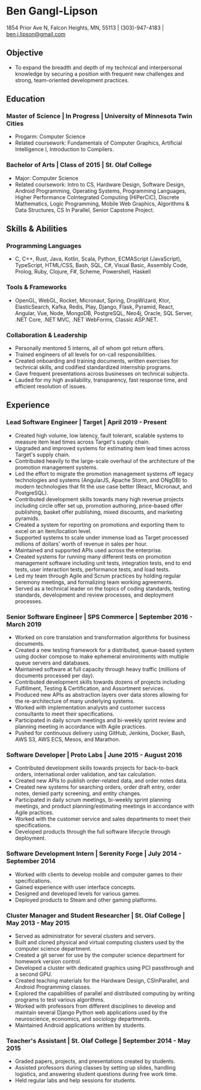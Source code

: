 # Ben Gangl-Lipson
1854 Prior Ave N, Falcon Heights, MN, 55113 | (303)-947-4183 | ben.j.lipson@gmail.com

## Objective
- To expand the breadth and depth of my technical and interpersonal knowledge by securing a position with frequent new challenges and strong, team-oriented development practices.

## Education
### Master of Science | In Progress | University of Minnesota Twin Cities
- Progarm: Computer Science
- Related coursework: Fundamentals of Computer Graphics, Artificial Intelligence I, Introduction to Compilers.

### Bachelor of Arts | Class of 2015 | St. Olaf College
- Major: Computer Science
- Related coursework: Intro to CS, Hardware Design, Software Design, Android Programming, Operating Systems, Programming Languages, Higher Performance CoIntegrated Computing (HiPerCiC), Discrete Mathematics, Logic Programming, Mobile Web Graphics, Algorithms & Data Structures, CS In Parallel, Senior Capstone Project.

## Skills & Abilities
### Programming Languages
- C, C++, Rust, Java, Kotlin, Scala, Python, ECMAScript (JavaScript), TypeScript, HTML/CSS, Bash, SQL, C#, Visual Basic, Assembly Code, Prolog, Ruby, Clojure, F#, Scheme, Powershell, Haskell

### Tools & Frameworks
- OpenGL, WebGL, Rocket, Micronaut, Spring, DropWizard, Ktor, ElasticSearch, Kafka, Redis, Play, Django, Flask, Pyramid, React, Angular, Vue, Node, MongoDB, PostgreSQL, Neo4j, Oracle, SQL Server, .NET Core, .NET MVC, .NET WebForms, Classic ASP.NET.

### Collaboration & Leadership
- Personally mentored 5 interns, all of whom got return offers.
- Trained engineers of all levels for on-call responsibilities. 
- Created onboarding and training documents, written exercises for technical skills, and codified standardized internship programs.
- Gave frequent presentations across businesses on technical subjects.
- Lauded for my high availability, transparency, fast response time, and efficient resolution of issues.

## Experience
### Lead Software Engineer | Target | April 2019 - Present
- Created high volume, low latency, fault tolerant, scalable systems to measure item lead times across Target's supply chain. 
- Upgraded and improved systems for estimating item lead times across Target's supply chain.
- Contributed heavily to the large-scale overhaul of the architecture of the promotion management systems.
- Led the effort to migrate the promotion management systems off legacy technologies and systems (AngularJS, Apache Storm, and ONgDB) to modern technologies that fit the use case better (React, Micronaut, and PostgreSQL).
- Contributed development skills towards many high revenue projects including circle offer set up, promotion authoring, price-based offer publishing, basket offer publishing, mixed discounts, and marketing pyramids.
- Created a system for reporting on promotions and exporting them to excel on an item/location level.
- Supported systems to scale under immense load as Target processed millions of dollars’ worth of revenue in sales per hour.
- Maintained and supported APIs used across the enterprise.
- Created systems for running many different tests on promotion management software including unit tests, integration tests, end to end tests, user interaction tests, performance tests, and load tests.
- Led my team through Agile and Scrum practices by holding regular ceremony meetings, and formalizing team working agreements.
- Served as a technical leader on the topics of coding standards, testing standards, development and review processes, and deployment processes.

### Senior Software Engineer | SPS Commerce | September 2016 - March 2019
- Worked on core translation and transformation algorithms for business documents.
- Created a new testing framework for a distributed, queue-based system using docker compose to make ephemeral environments with multiple queue servers and databases.
- Maintained software at full capacity through heavy traffic (millions of documents processed per day).
- Contributed development skills towards dozens of projects including Fulfillment, Testing & Certification, and Assortment services.
- Produced new APIs as abstraction layers over data stores allowing for the re-architecture of many underlying systems.
- Worked with implementation analysts and customer success consultants to meet their specifications.
- Participated in daily scrum meetings and bi-weekly sprint review and planning meeting in accordance with Agile practices.
- Pushed for continuous delivery using GitHub, Jenkins, Docker, Bash, AWS S3, AWS ECS, Mesos, and Marathon.

### Software Developer | Proto Labs | June 2015 - August 2016
- Contributed development skills towards projects for back-to-back orders, international order validation, and tax calculation.
- Created new APIs to publish order-related data, and order notes data.
- Created new systems for searching orders, order draft entry, order notes, denied party screening, and entity changes.
- Participated in daily scrum meetings, bi-weekly sprint planning meetings, and product planning/estimating meetings in accordance with Agile practices.
- Worked with the customer service and sales departments to meet their specifications.
- Developed products through the full software lifecycle through deployment.

### Software Development Intern | Serenity Forge | July 2014 - September 2014
- Worked with clients to develop mobile and computer games to their specifications.
- Gained experience with user interface concepts.
- Designed and developed levels for various games.
- Deployed products to Steam and other gaming platforms.

### Cluster Manager and Student Researcher | St. Olaf College | May 2013 - May 2015
- Served as administrator for several clusters and servers.
- Built and cloned physical and virtual computing clusters used by the computer science department.
- Created a git server for use by the computer science department for homework version control.
- Developed a cluster with dedicated graphics using PCI passthrough and a second GPU.
- Created teaching materials for the Hardware Design, CSInParallel, and Android Programming classes.
- Explored the capabilities of parallel and distributed computing by writing programs to test various algorithms.
- Worked with professors from different disciplines to develop and maintain several Django Python web applications used by the neuroscience, economics, and sociology departments.
- Maintained Android applications written by students.

### Teacher's Assistant | St. Olaf College | September 2014 - May 2015
- Graded papers, projects, and presentations created by students.
- Assisted professors during classes by setting up slides, handling logistics, and answering student questions during free work time.
- Held regular labs and help sessions for students.
